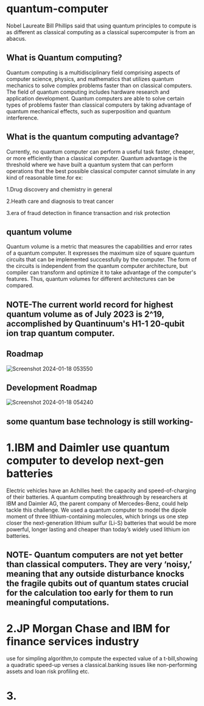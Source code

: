 # quantum-computer

Nobel Laureate Bill Phillips said that using quantum principles to compute is as different as classical computing as a classical supercomputer is from an abacus.

## What is Quantum computing?

Quantum computing is a multidisciplinary field comprising aspects of computer science, physics, and mathematics that utilizes quantum mechanics to solve complex problems faster than on classical computers. The field of quantum computing includes hardware research and application development. Quantum computers are able to solve certain types of problems faster than classical computers by taking advantage of quantum mechanical effects, such as superposition and quantum interference.

## What is the quantum computing advantage?

Currently, no quantum computer can perform a useful task faster, cheaper, or more efficiently than a classical computer. Quantum advantage is the threshold where we have built a quantum system that can perform operations that the best possible classical computer cannot simulate in any kind of reasonable time.for ex:

1.Drug discovery and chemistry in general

2.Heath care and diagnosis to treat cancer

3.era of fraud detection in finance transaction and risk protection

## quantum volume

Quantum volume is a metric that measures the capabilities and error rates of a quantum computer. It expresses the maximum size of square quantum circuits that can be implemented successfully by the computer. The form of the circuits is independent from the quantum computer architecture, but compiler can transform and optimize it to take advantage of the computer's features. Thus, quantum volumes for different architectures can be compared.

## NOTE-The current world record for highest quantum volume as of July 2023 is 2^19, accomplished by Quantinuum's H1-1 20-qubit ion trap quantum computer.

## Roadmap
![Screenshot 2024-01-18 053550](https://github.com/Riyatomar14/research-on-quantum-computer/assets/143107173/4c0967fe-6d28-47f1-844a-b5a5e99060b3)

## Development Roadmap
![Screenshot 2024-01-18 054240](https://github.com/Riyatomar14/research-on-quantum-computer/assets/143107173/2f971fc5-4b28-4422-9f40-0d9239485d00)

## some quantum base technology is still working-

# 1.IBM and Daimler use quantum computer to develop next-gen batteries

Electric vehicles have an Achilles heel: the capacity and speed-of-charging of their batteries. A quantum computing breakthrough by researchers at IBM and Daimler AG, the parent company of  Mercedes-Benz, could help tackle this challenge. We used a quantum computer to model the dipole moment of three lithium-containing molecules, which brings us one step closer the next-generation lithium sulfur (Li-S) batteries that would be more powerful, longer lasting and cheaper than today’s widely used lithium ion batteries.

## NOTE- Quantum computers are not yet better than classical computers. They are very ‘noisy,’ meaning that any outside disturbance knocks the fragile qubits out of quantum states crucial for the calculation too early for them to run meaningful computations. 

# 2.JP Morgan Chase and IBM for finance services industry

use for simpling algorithm,to compute the expected value of a t-bill,showing a quadratic speed-up verses a classical.banking issues like non-performing assets and  loan risk profiling etc.

# 3.
























